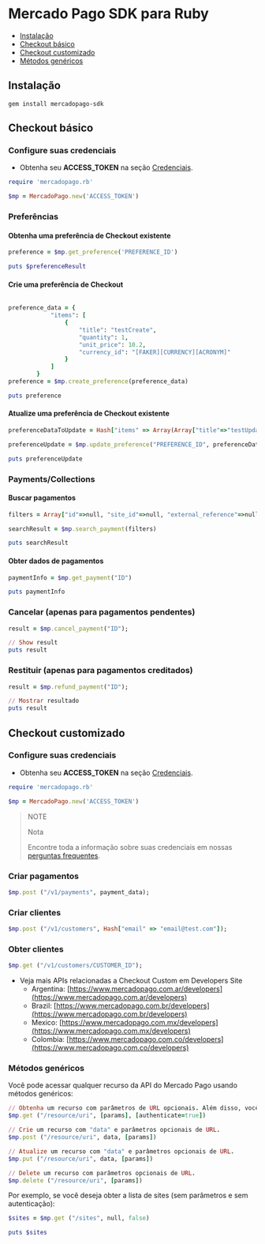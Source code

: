 # Mercado Pago SDK para Ruby

* [Instalação](#install)
* [Checkout básico](#basic-checkout)
* [Checkout customizado](#checkout-customizado)
* [Métodos genéricos](#generic-methods)

<a name="install"></a>
## Instalação

```gem install mercadopago-sdk```

<a name="basic-checkout"></a>
## Checkout básico

### Configure suas credenciais

* Obtenha seu **ACCESS_TOKEN** na seção [Credenciais]([FAKER][CREDENTIALS][URL]).

```ruby
require 'mercadopago.rb'

$mp = MercadoPago.new('ACCESS_TOKEN')
```

### Preferências

#### Obtenha uma preferência de Checkout existente

```ruby
preference = $mp.get_preference('PREFERENCE_ID')

puts $preferenceResult
```

#### Crie uma preferência de Checkout

```ruby

preference_data = {
			"items": [
				{
					"title": "testCreate",
					"quantity": 1,
					"unit_price": 10.2,
					"currency_id": "[FAKER][CURRENCY][ACRONYM]"
				}
			]
		}
preference = $mp.create_preference(preference_data)

puts preference
```

#### Atualize uma preferência de Checkout existente

```ruby
preferenceDataToUpdate = Hash["items" => Array(Array["title"=>"testUpdated", "quantity"=>1, "unit_price"=>2])]

preferenceUpdate = $mp.update_preference("PREFERENCE_ID", preferenceDataToUpdate)

puts preferenceUpdate
```

### Payments/Collections

#### Buscar pagamentos

```ruby    
filters = Array["id"=>null, "site_id"=>null, "external_reference"=>null]

searchResult = $mp.search_payment(filters)

puts searchResult
```

#### Obter dados de pagamentos

```ruby
paymentInfo = $mp.get_payment("ID")

puts paymentInfo
```

### Cancelar (apenas para pagamentos pendentes)

```ruby
result = $mp.cancel_payment("ID");

// Show result
puts result
```

### Restituir (apenas para pagamentos creditados)

```ruby
result = $mp.refund_payment("ID");

// Mostrar resultado
puts result
```

<a name="custom-checkout"></a>
## Checkout customizado

### Configure suas credenciais

* Obtenha seu **ACCESS_TOKEN** na seção [Credenciais]([FAKER][CREDENTIALS][URL]).

```ruby
require 'mercadopago.rb'

$mp = MercadoPago.new('ACCESS_TOKEN')
```

> NOTE
>
> Nota
>
> Encontre toda a informação sobre suas credenciais em nossas [perguntas frequentes](https://www.mercadopago.com.br/developers/pt/guides/faqs/credentials/).

### Criar pagamentos

```ruby
$mp.post ("/v1/payments", payment_data);
```

### Criar clientes

```ruby
$mp.post ("/v1/customers", Hash["email" => "email@test.com"]);
```

### Obter clientes

```ruby
$mp.get ("/v1/customers/CUSTOMER_ID");
```

* Veja mais APIs relacionadas a Checkout Custom em Developers Site
    * Argentina: [https://www.mercadopago.com.ar/developers](https://www.mercadopago.com.ar/developers)
    * Brazil: [https://www.mercadopago.com.br/developers](https://www.mercadopago.com.br/developers)
    * Mexico: [https://www.mercadopago.com.mx/developers](https://www.mercadopago.com.mx/developers)
    * Colombia: [https://www.mercadopago.com.co/developers](https://www.mercadopago.com.co/developers)

<a name="generic-methods"></a>

### Métodos genéricos

Você pode acessar qualquer recurso da API do Mercado Pago usando métodos genéricos:

```ruby
// Obtenha um recurso com parâmetros de URL opcionais. Além disso, você pode desativar a autenticação de APIs públicas
$mp.get ("/resource/uri", [params], [authenticate=true])

// Crie um recurso com "data" e parâmetros opcionais de URL.
$mp.post ("/resource/uri", data, [params])

// Atualize um recurso com "data" e parâmetros opcionais de URL.
$mp.put ("/resource/uri", data, [params])

// Delete um recurso com parâmetros opcionais de URL.
$mp.delete ("/resource/uri", [params])
```

 Por exemplo, se você deseja obter a lista de sites (sem parâmetros e sem autenticação):

```ruby
$sites = $mp.get ("/sites", null, false)

puts $sites
```
